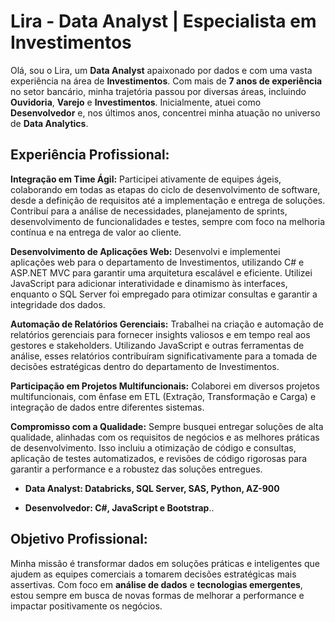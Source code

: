 # Lira - Data Analyst | Especialista em Investimentos

Olá, sou o Lira, um **Data Analyst** apaixonado por dados e com uma vasta experiência na área de **Investimentos**. Com mais de **7 anos de experiência** no setor bancário, minha trajetória passou por diversas áreas, incluindo **Ouvidoria**, **Varejo** e **Investimentos**. Inicialmente, atuei como **Desenvolvedor** e, nos últimos anos, concentrei minha atuação no universo de **Data Analytics**.

## Experiência Profissional:

**Integração em Time Ágil:** Participei ativamente de equipes ágeis, colaborando em todas as etapas do ciclo de desenvolvimento de software, desde a definição de requisitos até a implementação e entrega de soluções. Contribuí para a análise de necessidades, planejamento de sprints, desenvolvimento de funcionalidades e testes, sempre com foco na melhoria contínua e na entrega de valor ao cliente.

**Desenvolvimento de Aplicações Web:** Desenvolvi e implementei aplicações web para o departamento de Investimentos, utilizando C# e ASP.NET MVC para garantir uma arquitetura escalável e eficiente. Utilizei JavaScript para adicionar interatividade e dinamismo às interfaces, enquanto o SQL Server foi empregado para otimizar consultas e garantir a integridade dos dados.

**Automação de Relatórios Gerenciais:** Trabalhei na criação e automação de relatórios gerenciais para fornecer insights valiosos e em tempo real aos gestores e stakeholders. Utilizando JavaScript e outras ferramentas de análise, esses relatórios contribuíram significativamente para a tomada de decisões estratégicas dentro do departamento de Investimentos.

**Participação em Projetos Multifuncionais:** Colaborei em diversos projetos multifuncionais, com ênfase em ETL (Extração, Transformação e Carga) e integração de dados entre diferentes sistemas.

**Compromisso com a Qualidade:** Sempre busquei entregar soluções de alta qualidade, alinhadas com os requisitos de negócios e as melhores práticas de desenvolvimento. Isso incluiu a otimização de código e consultas, aplicação de testes automatizados, e revisões de código rigorosas para garantir a performance e a robustez das soluções entregues.

- **Data Analyst: Databricks, SQL Server, SAS, Python, AZ-900**

- **Desenvolvedor: C#, JavaScript e Bootstrap**..

## Objetivo Profissional:

Minha missão é transformar dados em soluções práticas e inteligentes que ajudem as equipes comerciais a tomarem decisões estratégicas mais assertivas. Com foco em **análise de dados** e **tecnologias emergentes**, estou sempre em busca de novas formas de melhorar a performance e impactar positivamente os negócios.
